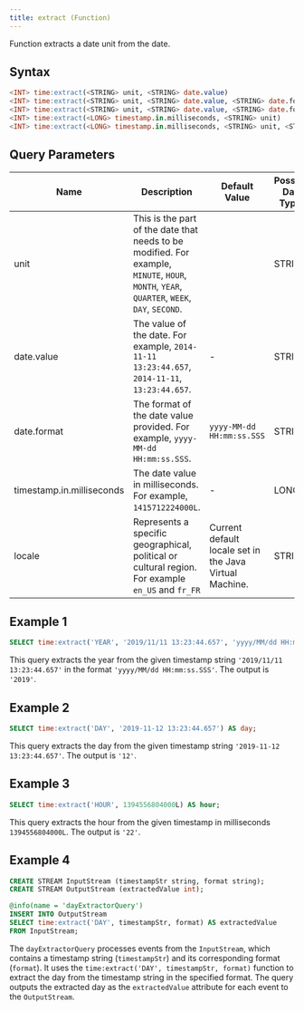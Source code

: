 ```yaml
---
title: extract (Function)
---
```


Function extracts a date unit from the date.

## Syntax

```sql
<INT> time:extract(<STRING> unit, <STRING> date.value)
<INT> time:extract(<STRING> unit, <STRING> date.value, <STRING> date.format)
<INT> time:extract(<STRING> unit, <STRING> date.value, <STRING> date.format, <STRING> locale)
<INT> time:extract(<LONG> timestamp.in.milliseconds, <STRING> unit)
<INT> time:extract(<LONG> timestamp.in.milliseconds, <STRING> unit, <STRING> locale)
```

## Query Parameters

| Name   | Description  | Default Value | Possible Data Types | Optional | Dynamic |
|--------|--------------|----------------|---------------------|----------|---------|
| unit   | This is the part of the date that needs to be modified. For example, `MINUTE`, `HOUR`, `MONTH`, `YEAR`, `QUARTER`, `WEEK`, `DAY`, `SECOND`. | | STRING| No       | No      |
| date.value  | The value of the date. For example, `2014-11-11 13:23:44.657`, `2014-11-11`, `13:23:44.657`.      | -            | STRING| Yes      | Yes     |
| date.format | The format of the date value provided. For example, `yyyy-MM-dd HH:mm:ss.SSS`. | `yyyy-MM-dd HH:mm:ss.SSS` | STRING| Yes      | Yes     |
| timestamp.in.milliseconds | The date value in milliseconds. For example, `1415712224000L`.        | -            | LONG  | Yes      | Yes     |
| locale      | Represents a specific geographical, political or cultural region. For example `en_US` and `fr_FR` | Current default locale set in the Java Virtual Machine. | STRING| Yes      | No      |

## Example 1

```sql
SELECT time:extract('YEAR', '2019/11/11 13:23:44.657', 'yyyy/MM/dd HH:mm:ss.SSS') AS year;
```

This query extracts the year from the given timestamp string `'2019/11/11 13:23:44.657'` in the format `'yyyy/MM/dd HH:mm:ss.SSS'`. The output is `'2019'`.

## Example 2

```sql
SELECT time:extract('DAY', '2019-11-12 13:23:44.657') AS day;
```

This query extracts the day from the given timestamp string `'2019-11-12 13:23:44.657'`. The output is `'12'`.

## Example 3

```sql
SELECT time:extract('HOUR', 1394556804000L) AS hour;
```

This query extracts the hour from the given timestamp in milliseconds `1394556804000L`. The output is `'22'`.

## Example 4

```sql
CREATE STREAM InputStream (timestampStr string, format string);
CREATE STREAM OutputStream (extractedValue int);

@info(name = 'dayExtractorQuery')
INSERT INTO OutputStream
SELECT time:extract('DAY', timestampStr, format) AS extractedValue
FROM InputStream;
```

The `dayExtractorQuery` processes events from the `InputStream`, which contains a timestamp string (`timestampStr`) and its corresponding format (`format`). It uses the `time:extract('DAY', timestampStr, format)` function to extract the day from the timestamp string in the specified format. The query outputs the extracted day as the `extractedValue` attribute for each event to the `OutputStream`.
